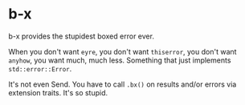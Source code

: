 # b-x

b-x provides the stupidest boxed error ever.

When you don't want `eyre`, you don't want `thiserror`, you don't want `anyhow`,
you want much, much less. Something that just implements `std::error::Error`.

It's not even Send. You have to call `.bx()` on results and/or errors via extension
traits. It's so stupid.
